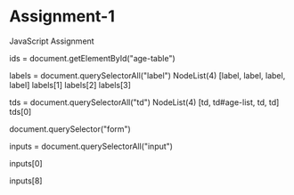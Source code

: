 # Assignment-1
JavaScript Assignment



ids = document.getElementById("age-table")

labels = document.querySelectorAll("label")
NodeList(4) [label, label, label, label]
labels[1]
labels[2]
labels[3]

tds = document.querySelectorAll("td")
NodeList(4) [td, td#age-list, td, td]
tds[0]

document.querySelector("form")

inputs = document.querySelectorAll("input")

inputs[0]

inputs[8]
